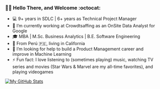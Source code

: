 ### 👋🏼 Hello There, and Welcome :octocat:

<!--
**AndRemy/AndRemy** is a ✨ _special_ ✨ repository because its `README.md` (this file) appears on your GitHub profile.

Here are some ideas to get you started:

- 🌱 I’m currently learning ...
- 👯 I’m looking to collaborate on ...
- 💬 Ask me about ...
- 📫 How to reach me: ...
- 😄 Pronouns: ...

[:blue_book:](https://linkedin.com/in/andremy)
-->

- :computer: 9+ years in SDLC | 6+ years as Technical Project Manager
- :telescope: I’m currently working at Crowdtsaffing as an OnSite Data Analyst for Google
- :mortar_board: MBA | M.Sc. Business Analytics | B.E. Software Engineering
- :round_pushpin: From Perú 🇵🇪, living in California
- 🤔 I’m looking for help to build a Product Management career and improve in Machine Learning
- :zap: Fun fact: I love listening to (sometimes playing) music, watching TV series and movies (Star Wars & Marvel are my all-time favorites), and playing videogames


[![My GitHub Stats](https://github-readme-stats.vercel.app/api?username=AndRemy)](https://github.com/anuraghazra/github-readme-stats)
